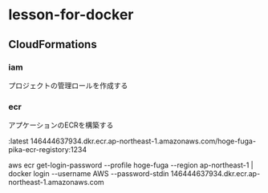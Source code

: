 # lesson-for-docker

## CloudFormations

### iam

プロジェクトの管理ロールを作成する

### ecr

アプケーションのECRを構築する


:latest 146444637934.dkr.ecr.ap-northeast-1.amazonaws.com/hoge-fuga-pika-ecr-registory:1234


aws ecr get-login-password --profile hoge-fuga --region ap-northeast-1 | docker login --username AWS --password-stdin 146444637934.dkr.ecr.ap-northeast-1.amazonaws.com



